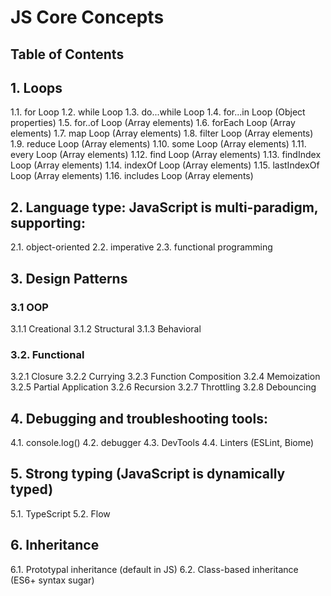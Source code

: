 # JS Core Concepts

## Table of Contents

## 1. Loops

1.1. for Loop
1.2. while Loop
1.3. do...while Loop
1.4. for...in Loop (Object properties)
1.5. for..of Loop (Array elements)
1.6. forEach Loop (Array elements)
1.7. map Loop (Array elements)
1.8. filter Loop (Array elements)
1.9. reduce Loop (Array elements)
1.10. some Loop (Array elements)
1.11. every Loop (Array elements)
1.12. find Loop (Array elements)
1.13. findIndex Loop (Array elements)
1.14. indexOf Loop (Array elements)
1.15. lastIndexOf Loop (Array elements)
1.16. includes Loop (Array elements)

## 2. Language type: JavaScript is multi-paradigm, supporting:

2.1. object-oriented
2.2. imperative
2.3. functional programming

## 3. Design Patterns

### 3.1 OOP

3.1.1 Creational
3.1.2 Structural
3.1.3 Behavioral

### 3.2. Functional

3.2.1 Closure
3.2.2 Currying
3.2.3 Function Composition
3.2.4 Memoization
3.2.5 Partial Application
3.2.6 Recursion
3.2.7 Throttling
3.2.8 Debouncing

## 4. Debugging and troubleshooting tools:

4.1. console.log()
4.2. debugger
4.3. DevTools
4.4. Linters (ESLint, Biome)

## 5. Strong typing (JavaScript is dynamically typed)

5.1. TypeScript
5.2. Flow

## 6. Inheritance

6.1. Prototypal inheritance (default in JS)
6.2. Class-based inheritance (ES6+ syntax sugar)
